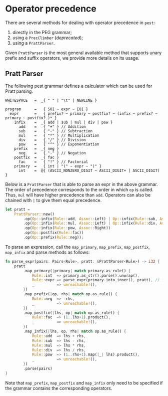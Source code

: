 # Operator precedence

There are several methods for dealing with operator precedence in `pest`:

1. directly in the PEG grammar;
2. using a `PrecClimber` (*deprecated*);
3. using a `PrattParser`.

Given `PrattParser` is the most general available method that supports
unary prefix and suffix operators, we provide more details on its usage.

## Pratt Parser
The following pest grammar defines a calculator which can be used for Pratt parsing.

```pest
WHITESPACE   =  _{ " " | "\t" | NEWLINE }
  
program      =   { SOI ~ expr ~ EOI }
  expr       =   { prefix? ~ primary ~ postfix? ~ (infix ~ prefix? ~ primary ~ postfix? )* }
    infix    =  _{ add | sub | mul | div | pow }
      add    =   { "+" } // Addition
      sub    =   { "-" } // Subtraction
      mul    =   { "*" } // Multiplication
      div    =   { "/" } // Division
      pow    =   { "^" } // Exponentiation
    prefix   =  _{ neg }
      neg    =   { "-" } // Negation
    postfix  =  _{ fac }
      fac    =   { "!" } // Factorial
    primary  =  _{ int | "(" ~ expr ~ ")" }
      int    =  @{ (ASCII_NONZERO_DIGIT ~ ASCII_DIGIT+ | ASCII_DIGIT) }
```

Below is a `PrattParser` that is able to parse an expr in the above grammar. The order of precedence corresponds to the order in which `op` is called. Thus, `mul` will have higher precedence than `add`. Operators can also be chained with `|` to give them equal precedence.

```rust
let pratt =
    PrattParser::new()
        .op(Op::infix(Rule::add, Assoc::Left) | Op::infix(Rule::sub, Assoc::Left))
        .op(Op::infix(Rule::mul, Assoc::Left) | Op::infix(Rule::div, Assoc::Left))
        .op(Op::infix(Rule::pow, Assoc::Right))
        .op(Op::postfix(Rule::fac))
        .op(Op::prefix(Rule::neg));
```

To parse an expression, call the `map_primary`, `map_prefix`, `map_postfix`, `map_infix` and parse methods as follows:

```rust
fn parse_expr(pairs: Pairs<Rule>, pratt: &PrattParser<Rule>) -> i32 {
    pratt
        .map_primary(|primary| match primary.as_rule() {
            Rule::int  => primary.as_str().parse().unwrap(),
            Rule::expr => parse_expr(primary.into_inner(), pratt), // from "(" ~ expr ~ ")"
            _          => unreachable!(),
        })
        .map_prefix(|op, rhs| match op.as_rule() {
            Rule::neg  => -rhs,
            _          => unreachable!(),
        })
        .map_postfix(|lhs, op| match op.as_rule() {
            Rule::fac  => (1..lhs+1).product(),
            _          => unreachable!(),
        })
        .map_infix(|lhs, op, rhs| match op.as_rule() {
            Rule::add  => lhs + rhs,
            Rule::sub  => lhs - rhs,
            Rule::mul  => lhs * rhs,
            Rule::div  => lhs / rhs,
            Rule::pow  => (1..rhs+1).map(|_| lhs).product(),
            _          => unreachable!(),
        })
        .parse(pairs)
}
```

Note that `map_prefix`, `map_postfix` and `map_infix` only need to be specified if the grammar contains the corresponding operators.
